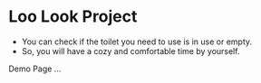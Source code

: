 # Loo Look Project

- You can check if the toilet you need to use is in use or empty.    
- So, you will have a cozy and comfortable time by yourself. 

Demo Page ...
